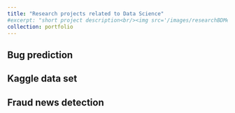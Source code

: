 ```yaml
---
title: "Research projects related to Data Science"
#excerpt: "short project description<br/><img src='/images/researchBDMeasure.png'>"
collection: portfolio
---
```


## Bug prediction

## Kaggle data set

## Fraud news detection
